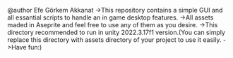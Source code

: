 @author Efe Görkem Akkanat 
->This repository contains a simple GUI and all essantial scripts to handle an in game desktop features.
->All assets maded in Aseprite and feel free to use any of them as you desire.
->This directory recommended to run in unity 2022.3.17f1 version.(You can simply replace this directory with assets directory of your project to use it easily.
->Have fun:)
